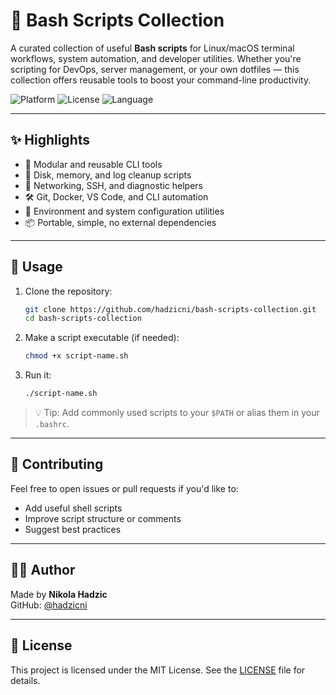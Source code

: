# 🐧 Bash Scripts Collection

A curated collection of useful **Bash scripts** for Linux/macOS terminal workflows, system automation, and developer utilities. Whether you're scripting for DevOps, server management, or your own dotfiles — this collection offers reusable tools to boost your command-line productivity.

![Platform](https://img.shields.io/badge/platform-Linux%20%7C%20macOS-lightgrey)
![License](https://img.shields.io/badge/license-MIT-green)
![Language](https://img.shields.io/badge/language-Bash-blue)

---

## ✨ Highlights

- 🔁 Modular and reusable CLI tools
- 🧼 Disk, memory, and log cleanup scripts
- 📡 Networking, SSH, and diagnostic helpers
- 🛠️ Git, Docker, VS Code, and CLI automation
- 🧪 Environment and system configuration utilities
- 📦 Portable, simple, no external dependencies

---

## 🚀 Usage

1. Clone the repository:

   ```bash
   git clone https://github.com/hadzicni/bash-scripts-collection.git
   cd bash-scripts-collection
   ```

2. Make a script executable (if needed):

   ```bash
   chmod +x script-name.sh
   ```

3. Run it:

   ```bash
   ./script-name.sh
   ```

> 💡 Tip: Add commonly used scripts to your `$PATH` or alias them in your `.bashrc`.

---

## 🤝 Contributing

Feel free to open issues or pull requests if you'd like to:

- Add useful shell scripts
- Improve script structure or comments
- Suggest best practices

---

## 👨‍💻 Author

Made by **Nikola Hadzic**  
GitHub: [@hadzicni](https://github.com/hadzicni)

---

## 📄 License

This project is licensed under the MIT License. See the [LICENSE](./LICENSE) file for details.
